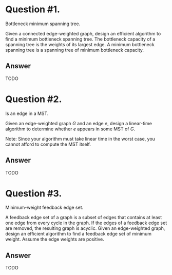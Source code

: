 # Question #1.
Bottleneck minimum spanning tree.

Given a connected edge-weighted graph, design an efficient algorithm to find a minimum bottleneck spanning tree.
The bottleneck capacity of a spanning tree is the weights of its largest edge.
A minimum bottleneck spanning tree is a spanning tree of minimum bottleneck capacity.

## Answer
TODO

# Question #2.
Is an edge in a MST.

Given an edge-weighted graph *G* and an edge *e*, design a linear-time algorithm to determine whether *e* appears in some MST of *G*.

Note: Since your algorithm must take linear time in the worst case, you cannot afford to compute the MST itself.

## Answer
TODO

# Question #3.
Minimum-weight feedback edge set.

A feedback edge set of a graph is a subset of edges that contains at least one edge from every cycle in the graph.
If the edges of a feedback edge set are removed, the resulting graph is acyclic.
Given an edge-weighted graph, design an efficient algorithm to find a feedback edge set of minimum weight.
Assume the edge weights are positive.

## Answer
TODO